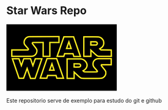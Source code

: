# Star Wars Repo

![Screenshot](capa.png)

Este repositorio serve de exemplo para estudo do git e github
